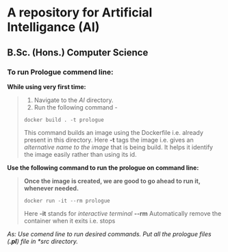 # A repository for Artificial Intelligance (AI) 
## B.Sc. (Hons.) Computer Science

### To run Prologue commend line:
__While using very first time:__
>
> 1. Navigate to the *AI* directory.
> 2. Run the following command -
> ```
> docker build . -t prologue
> ```
> This command builds an image using the Dockerfile i.e. already present in this directory.
> Here **-t** tags the image i.e. gives an *alternative name to the image* that is being build. It helps it identify the image easily rather than using its id.
> 
__Use the following command to run the prologue on command line:__
> **Once the image is created, we are good to go ahead to run it, whenever needed.**
> ```
> docker run -it --rm prologue
> ```
> 
> Here
>     **-it** stands for *interactive terminal*
>     **--rm** Automatically remove the container when it exits i.e. stops
>

_As: Use comend line to run desired commands._
_Put all the prologue files (**.pl**) file in **src* directory._